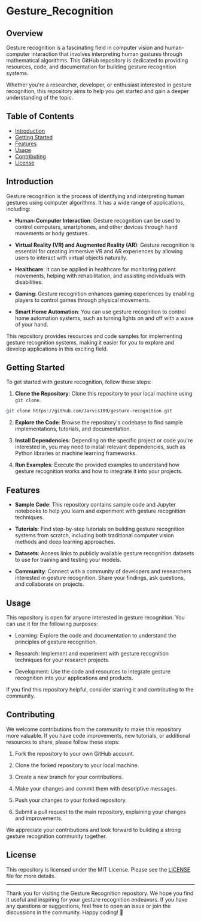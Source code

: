 # Gesture_Recognition


## Overview

Gesture recognition is a fascinating field in computer vision and human-computer interaction that involves interpreting human gestures through mathematical algorithms. This GitHub repository is dedicated to providing resources, code, and documentation for building gesture recognition systems.

Whether you're a researcher, developer, or enthusiast interested in gesture recognition, this repository aims to help you get started and gain a deeper understanding of the topic.

## Table of Contents

- [Introduction](#introduction)
- [Getting Started](#getting-started)
- [Features](#features)
- [Usage](#usage)
- [Contributing](#contributing)
- [License](#license)

## Introduction

Gesture recognition is the process of identifying and interpreting human gestures using computer algorithms. It has a wide range of applications, including:

- **Human-Computer Interaction**: Gesture recognition can be used to control computers, smartphones, and other devices through hand movements or body gestures.

- **Virtual Reality (VR) and Augmented Reality (AR)**: Gesture recognition is essential for creating immersive VR and AR experiences by allowing users to interact with virtual objects naturally.

- **Healthcare**: It can be applied in healthcare for monitoring patient movements, helping with rehabilitation, and assisting individuals with disabilities.

- **Gaming**: Gesture recognition enhances gaming experiences by enabling players to control games through physical movements.

- **Smart Home Automation**: You can use gesture recognition to control home automation systems, such as turning lights on and off with a wave of your hand.

This repository provides resources and code samples for implementing gesture recognition systems, making it easier for you to explore and develop applications in this exciting field.

## Getting Started

To get started with gesture recognition, follow these steps:

1. **Clone the Repository**: Clone this repository to your local machine using `git clone`.

```bash
git clone https://github.com/Jarvis109/gesture-recognition.git
```

2. **Explore the Code**: Browse the repository's codebase to find sample implementations, tutorials, and documentation.

3. **Install Dependencies**: Depending on the specific project or code you're interested in, you may need to install relevant dependencies, such as Python libraries or machine learning frameworks.

4. **Run Examples**: Execute the provided examples to understand how gesture recognition works and how to integrate it into your projects.

## Features

- **Sample Code**: This repository contains sample code and Jupyter notebooks to help you learn and experiment with gesture recognition techniques.

- **Tutorials**: Find step-by-step tutorials on building gesture recognition systems from scratch, including both traditional computer vision methods and deep learning approaches.

- **Datasets**: Access links to publicly available gesture recognition datasets to use for training and testing your models.

- **Community**: Connect with a community of developers and researchers interested in gesture recognition. Share your findings, ask questions, and collaborate on projects.

## Usage

This repository is open for anyone interested in gesture recognition. You can use it for the following purposes:

- Learning: Explore the code and documentation to understand the principles of gesture recognition.

- Research: Implement and experiment with gesture recognition techniques for your research projects.

- Development: Use the code and resources to integrate gesture recognition into your applications and products.

If you find this repository helpful, consider starring it and contributing to the community.

## Contributing

We welcome contributions from the community to make this repository more valuable. If you have code improvements, new tutorials, or additional resources to share, please follow these steps:

1. Fork the repository to your own GitHub account.

2. Clone the forked repository to your local machine.

3. Create a new branch for your contributions.

4. Make your changes and commit them with descriptive messages.

5. Push your changes to your forked repository.

6. Submit a pull request to the main repository, explaining your changes and improvements.

We appreciate your contributions and look forward to building a strong gesture recognition community together.

## License

This repository is licensed under the MIT License. Please see the [LICENSE](LICENSE) file for more details.

---

Thank you for visiting the Gesture Recognition repository. We hope you find it useful and inspiring for your gesture recognition endeavors. If you have any questions or suggestions, feel free to open an issue or join the discussions in the community. Happy coding! 🚀

